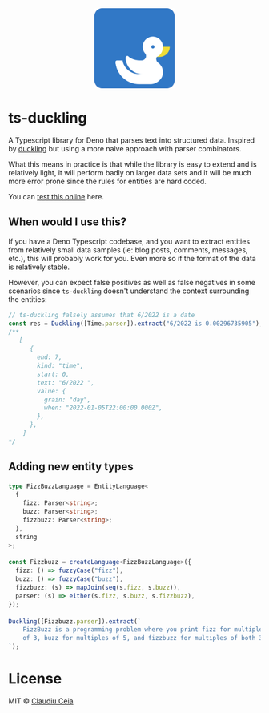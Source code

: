 <center><img src="https://github.com/ClaudiuCeia/ts-duckling/blob/main/logo.png" width="160"/></center>

# ts-duckling

A Typescript library for Deno that parses text into structured data. Inspired by
[duckling](https://github.com/facebook/duckling) but using a more naive approach
with parser combinators.

What this means in practice is that while the library is easy to extend and is
relatively light, it will perform badly on larger data sets and it will be much
more error prone since the rules for entities are hard coded.

You can [test this online](https://duckling.deno.dev/) here.

## When would I use this?

If you have a Deno Typescript codebase, and you want to extract entities from
relatively small data samples (ie: blog posts, comments, messages, etc.), this
will probably work for you. Even more so if the format of the data is relatively
stable.

However, you can expect false positives as well as false negatives in some
scenarios since `ts-duckling` doesn't understand the context surrounding the
entities:

```ts
// ts-duckling falsely assumes that 6/2022 is a date
const res = Duckling([Time.parser]).extract("6/2022 is 0.00296735905");
/**
   [
      {
        end: 7,
        kind: "time",
        start: 0,
        text: "6/2022 ",
        value: {
          grain: "day",
          when: "2022-01-05T22:00:00.000Z",
        },
      },
    ]
*/
```

## Adding new entity types

```ts
type FizzBuzzLanguage = EntityLanguage<
  {
    fizz: Parser<string>;
    buzz: Parser<string>;
    fizzbuzz: Parser<string>;
  },
  string
>;

const Fizzbuzz = createLanguage<FizzBuzzLanguage>({
  fizz: () => fuzzyCase("fizz"),
  buzz: () => fuzzyCase("buzz"),
  fizzbuzz: (s) => mapJoin(seq(s.fizz, s.buzz)),
  parser: (s) => either(s.fizz, s.buzz, s.fizzbuzz),
});

Duckling([Fizzbuzz.parser]).extract(`
    FizzBuzz is a programming problem where you print fizz for multiples
    of 3, buzz for multiples of 5, and fizzbuzz for multiples of both 3 and 5.
`);
```

# License

MIT © [Claudiu Ceia](https://github.com/ClaudiuCeia)